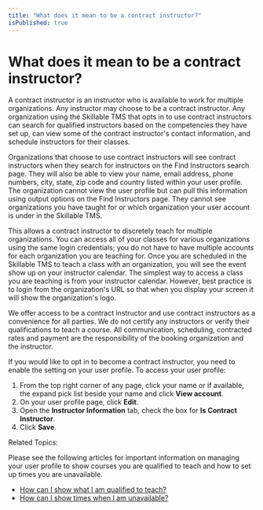 ```yaml
---
title: "What does it mean to be a contract instructor?"
isPublished: true
---
```


# What does it mean to be a contract instructor?

A contract instructor is an instructor who is available to work for multiple organizations. Any instructor may choose to be a contract instructor. Any organization using the Skillable TMS that opts in to use contract instructors can search for qualified instructors based on the competencies they have set up, can view some of the contract instructor's contact information, and schedule instructors for their classes.

Organizations that choose to use contract instructors will see contract instructors when they search for instructors on the Find Instructors search page. They will also be able to view your name, email address, phone numbers, city, state, zip code and country listed within your user profile. The organization cannot view the user profile but can pull this information using output options on the Find Instructors page. They cannot see organizations you have taught for or which organization your user account is under in the Skillable TMS.

This allows a contract instructor to discretely teach for multiple organizations. You can access all of your classes for various organizations using the same login credentials; you do not have to have multiple accounts for each organization you are teaching for. Once you are scheduled in the Skillable TMS to teach a class with an organization, you will see the event show up on your instructor calendar. The simplest way to access a class you are teaching is from your instructor calendar. However, best practice is to login from the organization's URL so that when you display your screen it will show the organization's logo. 

We offer access to be a contract instructor and use contract instructors as a convenience for all parties. We do not certify any instructors or verify their qualifications to teach a course. All communication, scheduling, contracted rates and payment are the responsibility of the booking organization and the instructor.

If you would like to opt in to become a contract instructor, you need to enable the setting on your user profile. To access your user profile:
1. From the top right corner of any page, click your name or if available, the expand pick list beside your name and click **View account**. 
1. On your user profile page, click **Edit**. 
1. Open the **Instructor Information** tab, check the box for **Is Contract Instructor**.
1. Click **Save**.

Related Topics:

Please see the following articles for important information on managing your user profile to show courses you are qualified to teach and how to set up times you are unavailable. 

- [How can I show what I am qualified to teach?](../instructor-profile/show-courses-qualified-to-teach.md)
- [How can I show times when I am unavailable?](../instructor-profile/show-unavailable-times.md)
